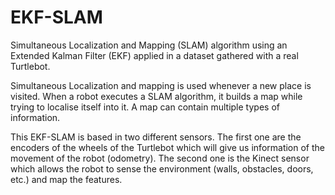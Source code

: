 # EKF-SLAM

Simultaneous Localization and Mapping (SLAM) algorithm using an Extended Kalman Filter (EKF) applied in a dataset gathered with a real Turtlebot.

Simultaneous Localization and mapping is used whenever a new place is visited. When a robot executes a SLAM algorithm, it builds a map while trying to localise itself into it. A map can contain multiple types of information.

This EKF-SLAM is based in two different sensors. The first one are the encoders of the wheels of the
Turtlebot which will give us information of the movement of the robot (odometry). The second one is
the Kinect sensor which allows the robot to sense the environment (walls, obstacles, doors, etc.) and map the features.

